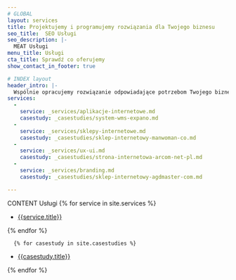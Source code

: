 ```yaml
---
# GLOBAL 
layout: services
title: Projektujemy i programujemy rozwiązania dla Twojego biznesu
seo_title:  SEO Usługi
seo_description: |-
  MEAT Usługi
menu_title: Usługi
cta_title: Sprawdź co oferujemy
show_contact_in_footer: true

# INDEX layout
header_intro: |-
  Wspólnie opracujemy rozwiązanie odpowiadające potrzebom Twojego biznesu. Dzięki dobrze dopasowanym narzędziom wykorzystasz wszystkie możliwości do rozwoju i przeniesiesz swoją firmę lub startup na wyższy poziom.
services:
  -
    service: _services/aplikacje-internetowe.md
    casestudy: _casestudies/system-wms-expano.md
  -
    service: _services/sklepy-internetowe.md
    casestudy: _casestudies/sklep-internetowy-manwoman-co.md
  -
    service: _services/ux-ui.md
    casestudy: _casestudies/strona-internetowa-arcom-net-pl.md
  -
    service: _services/branding.md
    casestudy: _casestudies/sklep-internetowy-agdmaster-com.md

---
```

CONTENT Usługi
      {% for service in site.services %}
  <ul>
    <li><a href="{{service.url}}">{{service.title}}</a></li>    
  </ul>                         
  {% endfor %}
  
      {% for casestudy in site.casestudies %}
  <ul>
    <li><a href="{{casestudy.url}}">{{casestudy.title}}</a></li>        
  </ul>                     
  {% endfor %}
